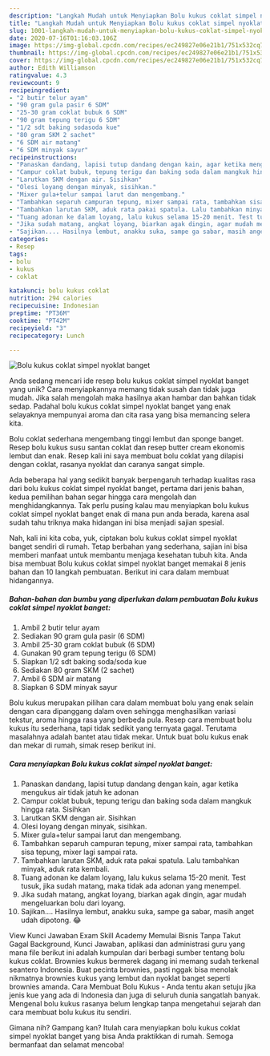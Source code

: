 ```yaml
---
description: "Langkah Mudah untuk Menyiapkan Bolu kukus coklat simpel nyoklat banget Anti Gagal"
title: "Langkah Mudah untuk Menyiapkan Bolu kukus coklat simpel nyoklat banget Anti Gagal"
slug: 1001-langkah-mudah-untuk-menyiapkan-bolu-kukus-coklat-simpel-nyoklat-banget-anti-gagal
date: 2020-07-16T01:16:03.106Z
image: https://img-global.cpcdn.com/recipes/ec249827e06e21b1/751x532cq70/bolu-kukus-coklat-simpel-nyoklat-banget-foto-resep-utama.jpg
thumbnail: https://img-global.cpcdn.com/recipes/ec249827e06e21b1/751x532cq70/bolu-kukus-coklat-simpel-nyoklat-banget-foto-resep-utama.jpg
cover: https://img-global.cpcdn.com/recipes/ec249827e06e21b1/751x532cq70/bolu-kukus-coklat-simpel-nyoklat-banget-foto-resep-utama.jpg
author: Edith Williamson
ratingvalue: 4.3
reviewcount: 9
recipeingredient:
- "2 butir telur ayam"
- "90 gram gula pasir 6 SDM"
- "25-30 gram coklat bubuk 6 SDM"
- "90 gram tepung terigu 6 SDM"
- "1/2 sdt baking sodasoda kue"
- "80 gram SKM 2 sachet"
- "6 SDM air matang"
- "6 SDM minyak sayur"
recipeinstructions:
- "Panaskan dandang, lapisi tutup dandang dengan kain, agar ketika mengukus air tidak jatuh ke adonan"
- "Campur coklat bubuk, tepung terigu dan baking soda dalam mangkuk hingga rata. Sisihkan"
- "Larutkan SKM dengan air. Sisihkan"
- "Olesi loyang dengan minyak, sisihkan."
- "Mixer gula+telur sampai larut dan mengembang."
- "Tambahkan separuh campuran tepung, mixer sampai rata, tambahkan sisa tepung, mixer lagi sampai rata."
- "Tambahkan larutan SKM, aduk rata pakai spatula. Lalu tambahkan minyak, aduk rata kembali."
- "Tuang adonan ke dalam loyang, lalu kukus selama 15-20 menit. Test tusuk, jika sudah matang, maka tidak ada adonan yang menempel."
- "Jika sudah matang, angkat loyang, biarkan agak dingin, agar mudah mengeluarkan bolu dari loyang."
- "Sajikan.... Hasilnya lembut, anakku suka, sampe ga sabar, masih anget udah dipotong. 😂"
categories:
- Resep
tags:
- bolu
- kukus
- coklat

katakunci: bolu kukus coklat 
nutrition: 294 calories
recipecuisine: Indonesian
preptime: "PT36M"
cooktime: "PT42M"
recipeyield: "3"
recipecategory: Lunch

---
```



![Bolu kukus coklat simpel nyoklat banget](https://img-global.cpcdn.com/recipes/ec249827e06e21b1/751x532cq70/bolu-kukus-coklat-simpel-nyoklat-banget-foto-resep-utama.jpg)

Anda sedang mencari ide resep bolu kukus coklat simpel nyoklat banget yang unik? Cara menyiapkannya memang tidak susah dan tidak juga mudah. Jika salah mengolah maka hasilnya akan hambar dan bahkan tidak sedap. Padahal bolu kukus coklat simpel nyoklat banget yang enak selayaknya mempunyai aroma dan cita rasa yang bisa memancing selera kita.

Bolu coklat sederhana mengembang tinggi lembut dan sponge banget. Resep bolu kukus susu santan coklat dan resep butter cream ekonomis lembut dan enak. Resep kali ini saya membuat bolu coklat yang dilapisi dengan coklat, rasanya nyoklat dan caranya sangat simple.

Ada beberapa hal yang sedikit banyak berpengaruh terhadap kualitas rasa dari bolu kukus coklat simpel nyoklat banget, pertama dari jenis bahan, kedua pemilihan bahan segar hingga cara mengolah dan menghidangkannya. Tak perlu pusing kalau mau menyiapkan bolu kukus coklat simpel nyoklat banget enak di mana pun anda berada, karena asal sudah tahu triknya maka hidangan ini bisa menjadi sajian spesial.


Nah, kali ini kita coba, yuk, ciptakan bolu kukus coklat simpel nyoklat banget sendiri di rumah. Tetap berbahan yang sederhana, sajian ini bisa memberi manfaat untuk membantu menjaga kesehatan tubuh kita. Anda bisa membuat Bolu kukus coklat simpel nyoklat banget memakai 8 jenis bahan dan 10 langkah pembuatan. Berikut ini cara dalam membuat hidangannya.

<!--inarticleads1-->

##### Bahan-bahan dan bumbu yang diperlukan dalam pembuatan Bolu kukus coklat simpel nyoklat banget:

1. Ambil 2 butir telur ayam
1. Sediakan 90 gram gula pasir (6 SDM)
1. Ambil 25-30 gram coklat bubuk (6 SDM)
1. Gunakan 90 gram tepung terigu (6 SDM)
1. Siapkan 1/2 sdt baking soda/soda kue
1. Sediakan 80 gram SKM (2 sachet)
1. Ambil 6 SDM air matang
1. Siapkan 6 SDM minyak sayur


Bolu kukus merupakan pilihan cara dalam membuat bolu yang enak selain dengan cara dipanggang dalam oven sehingga menghasilkan variasi tekstur, aroma hingga rasa yang berbeda pula. Resep cara membuat bolu kukus itu sederhana, tapi tidak sedikit yang ternyata gagal. Terutama masalahnya adalah bantet atau tidak mekar. Untuk buat bolu kukus enak dan mekar di rumah, simak resep berikut ini. 

<!--inarticleads2-->

##### Cara menyiapkan Bolu kukus coklat simpel nyoklat banget:

1. Panaskan dandang, lapisi tutup dandang dengan kain, agar ketika mengukus air tidak jatuh ke adonan
1. Campur coklat bubuk, tepung terigu dan baking soda dalam mangkuk hingga rata. Sisihkan
1. Larutkan SKM dengan air. Sisihkan
1. Olesi loyang dengan minyak, sisihkan.
1. Mixer gula+telur sampai larut dan mengembang.
1. Tambahkan separuh campuran tepung, mixer sampai rata, tambahkan sisa tepung, mixer lagi sampai rata.
1. Tambahkan larutan SKM, aduk rata pakai spatula. Lalu tambahkan minyak, aduk rata kembali.
1. Tuang adonan ke dalam loyang, lalu kukus selama 15-20 menit. Test tusuk, jika sudah matang, maka tidak ada adonan yang menempel.
1. Jika sudah matang, angkat loyang, biarkan agak dingin, agar mudah mengeluarkan bolu dari loyang.
1. Sajikan.... Hasilnya lembut, anakku suka, sampe ga sabar, masih anget udah dipotong. 😂


View Kunci Jawaban Exam Skill Academy Memulai Bisnis Tanpa Takut Gagal Background, Kunci Jawaban, aplikasi dan administrasi guru yang mana file berikut ini adalah kumpulan dari berbagi sumber tentang bolu kukus coklat. Brownies kukus bermerek dagang ini memang sudah terkenal seantero Indonesia. Buat pecinta brownies, pasti nggak bisa menolak nikmatnya brownies kukus yang lembut dan nyoklat banget seperti brownies amanda. Cara Membuat Bolu Kukus - Anda tentu akan setuju jika jenis kue yang ada di Indonesia dan juga di seluruh dunia sangatlah banyak. Mengenal bolu kukus rasanya belum lengkap tanpa mengetahui sejarah dan cara membuat bolu kukus itu sendiri. 

Gimana nih? Gampang kan? Itulah cara menyiapkan bolu kukus coklat simpel nyoklat banget yang bisa Anda praktikkan di rumah. Semoga bermanfaat dan selamat mencoba!
